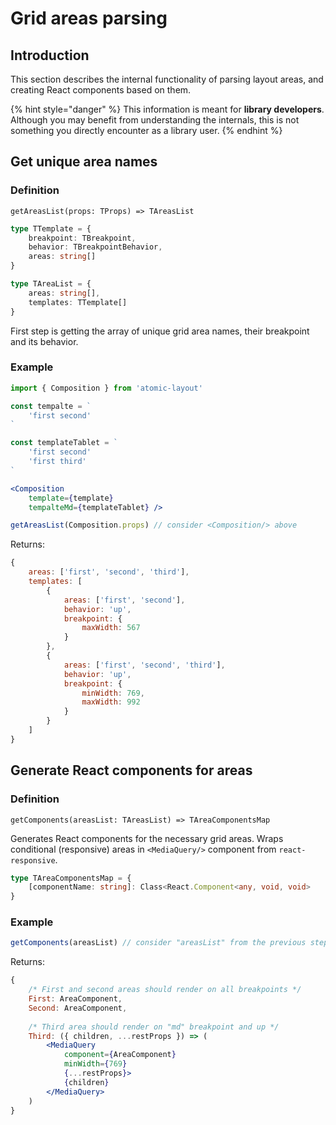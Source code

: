 # Grid areas parsing

## Introduction

This section describes the internal functionality of parsing layout areas, and creating React components based on them.

{% hint style="danger" %}
This information is meant for **library developers**. Although you may benefit from understanding the internals, this is not something you directly encounter as a library user.
{% endhint %}

## Get unique area names

### Definition

`getAreasList(props: TProps) => TAreasList`

```typescript
type TTemplate = {
    breakpoint: TBreakpoint,
    behavior: TBreakpointBehavior,
    areas: string[]
}

type TAreaList = {
    areas: string[],
    templates: TTemplate[]
}
```

First step is getting the array of unique grid area names, their breakpoint and its behavior.

### Example

```jsx
import { Composition } from 'atomic-layout'

const tempalte = `
    'first second'
`

const templateTablet = `
    'first second'
    'first third'
`

<Composition
    template={template}
    tempalteMd={templateTablet} />
```

```javascript
getAreasList(Composition.props) // consider <Composition/> above
```

Returns:

```javascript
{
    areas: ['first', 'second', 'third'],
    templates: [
        {
            areas: ['first', 'second'],
            behavior: 'up',
            breakpoint: {
                maxWidth: 567
            }
        },
        {
            areas: ['first', 'second', 'third'],
            behavior: 'up',
            breakpoint: {
                minWidth: 769,
                maxWidth: 992
            }
        }
    ]
}
```

## Generate React components for areas

### Definition

`getComponents(areasList: TAreasList) => TAreaComponentsMap`

Generates React components for the necessary grid areas. Wraps conditional \(responsive\) areas in `<MediaQuery/>` component from `react-responsive`.

```typescript
type TAreaComponentsMap = {
    [componentName: string]: Class<React.Component<any, void, void>
}
```

### Example

```jsx
getComponents(areasList) // consider "areasList" from the previous step
```

Returns:

```jsx
{
    /* First and second areas should render on all breakpoints */
    First: AreaComponent,
    Second: AreaComponent,
    
    /* Third area should render on "md" breakpoint and up */
    Third: ({ children, ...restProps }) => (
        <MediaQuery
            component={AreaComponent}
            minWidth={769}
            {...restProps}>
            {children}
        </MediaQuery>
    )
}
```



